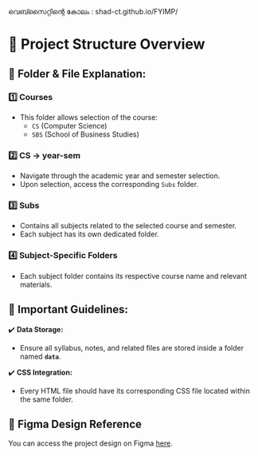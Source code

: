 വെബ്സൈറ്റിന്റെ കോലം : shad-ct.github.io/FYIMP/


# 📁 Project Structure Overview

## 📌 Folder & File Explanation:

### 1️⃣ **Courses**  
- This folder allows selection of the course:  
  - `CS` (Computer Science)  
  - `SBS` (School of Business Studies)

### 2️⃣ **CS → year-sem**  
- Navigate through the academic year and semester selection.  
- Upon selection, access the corresponding `Subs` folder.

### 3️⃣ **Subs**  
- Contains all subjects related to the selected course and semester.  
- Each subject has its own dedicated folder.

### 4️⃣ **Subject-Specific Folders**  
- Each subject folder contains its respective course name and relevant materials.

## 🚀 Important Guidelines:
✔️ **Data Storage:**  
- Ensure all syllabus, notes, and related files are stored inside a folder named **`data`**.

✔️ **CSS Integration:**  
- Every HTML file should have its corresponding CSS file located within the same folder.

## 🔗 Figma Design Reference  
You can access the project design on Figma [here](https://www.figma.com/design/UHBGalaTnPrVhlKs6YvMFl/Untitled?node-id=0-1&t=bN5ni6sFKn8e1tXE-1).
